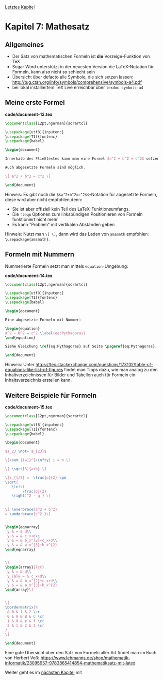 [Letztes Kapitel](Kapitel6.md)

# Kapitel 7: Mathesatz

## Allgemeines

* Der Satz von mathematischen Formeln ist **die** Vorzeige-Funktion von TeX
* Sogar Word unterstützt in der neuesten Version die LaTeX-Notation für Formeln, kann also nicht so schlecht sein
* Übersicht über defacto alle Symbole, die sich setzen lassen: http://tug.ctan.org/info/symbols/comprehensive/symbols-a4.pdf
* bei lokal installiertem TeX Live erreichbar über `texdoc symbols-a4`

## Meine erste Formel

**code/document-13.tex**

```latex
\documentclass[12pt,ngerman]{scrartcl}

\usepackage[utf8]{inputenc}
\usepackage[T1]{fontenc}
\usepackage{babel}

\begin{document}

Innerhalb des Fließtextes kann man eine Formel $a^2 + b^2 = c^2$ setzen.

Auch abgesetzte Formeln sind möglich.

\[ a^2 + b^2 = c^2 \]

\end{document}
```

Hinweis: Es gibt noch die  `$$a^2+b^2=c^2$$`-Notation für abgesetzte Formeln, diese wird aber nicht empfohlen,denn:

* Sie ist aber offiziell kein Teil des LaTeX-Funktionsumfangs.
* Die `fleqn` Optionen zum linksbündigen Positionieren von Formeln funktioniert nicht mehr
* Es kann "Problem" mit vertikalen Abständen geben

Hinweis: Nutzt man `\[ \]`, dann wird das Laden von `amsmath` empfohlen: `\usepackage{amsmath}`.

## Formeln mit Nummern

Nummerierte Formeln setzt man mittels `equation`-Umgebung:

**code/document-14.tex**

```latex
\documentclass[12pt,ngerman]{scrartcl}

\usepackage[utf8]{inputenc}
\usepackage[T1]{fontenc}
\usepackage{babel}

\begin{document}

Eine abgesetzte Formeln mit Nummer:

\begin{equation}
a^2 + b^2 = c^2 \label{eq:Pythagoras}
\end{equation}

Siehe Gleichung \ref{eq:Pythagoras} auf Seite \pageref{eq:Pythagoras}.

\end{document}
```

Hinweis: Unter https://tex.stackexchange.com/questions/173102/table-of-equations-like-list-of-figures findet man Tipps dazu, wie man analog zu den Inhaltverzeichnissen für Bilder und Tabellen auch für Formeln ein Inhaltsverzeichnis erstellen kann.

## Weitere Beispiele für Formeln

**code/document-15.tex**

```latex
\documentclass[12pt,ngerman]{scrartcl}

\usepackage[utf8]{inputenc}
\usepackage[T1]{fontenc}
\usepackage{babel}

\begin{document}

$a_23 \not= a_{23}$

\[\sum_{i=1}^{\infty} i = n \]

\[ \sqrt[3]{a+b} \]

\[x_{1/2} = -\frac{p}{2} \pm  
\sqrt{ 
   \left( 
        \frac{p}{2}
   \right)^2 - q } \]
   
   
\[ \overbrace{a^2 + b^2} 
= \underbrace{c^2 }\]


\begin{eqnarray}
 y & = & d\\
 y & = & c_x+d\\
 y & = & b_x^{2}+c_x+d\\
 y & = & a_x^{3}+b_x^{2}
\end{eqnarray}


\[
\begin{array}{lcr}
 y & = & d\\
 y_{a}& = & c_x+d\\
 y & = & b_x^{2}+c_x+d\\
 y & = & a_x^{3}+b_x^{2}
\end{array}\]


\[
\bordermatrix{%
 & 0 & 1 & 2 \cr
 0 & A & B & C \cr
 1 & d & e & f \cr
 2 & 1 & 2 & 3 \cr
}
\]

\end{document}
```

Eine gute Übersicht über den Satz von Formeln aller Art findet man im Buch von Herbert Voß: https://www.lehmanns.de/shop/mathematik-informatik/23095957-9783865414854-mathematiksatz-mit-latex


Weiter geht es im [nächsten Kapitel](Kapitel8.md) mit 